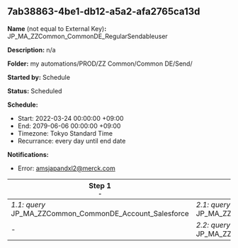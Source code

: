 ## 7ab38863-4be1-db12-a5a2-afa2765ca13d

**Name** (not equal to External Key)**:** JP_MA_ZZCommon_CommonDE_RegularSendableuser

**Description:** n/a

**Folder:** my automations/PROD/ZZ Common/Common DE/Send/

**Started by:** Schedule

**Status:** Scheduled

**Schedule:**

* Start: 2022-03-24 00:00:00 +09:00
* End: 2079-06-06 00:00:00 +09:00
* Timezone: Tokyo Standard Time
* Recurrance: every day until end date

**Notifications:**

* Error: amsjapandxl2@merck.com

| Step 1<br>_<small>-</small>_ | Step 2<br>_<small>-</small>_ |
| --- | --- |
| _1.1: query_<br>JP_MA_ZZCommon_CommonDE_Account_Salesforce | _2.1: query_<br>JP_MA_ZZCommon_CommonDE_RegularSendableuser_msd_product |
| - | _2.2: query_<br>JP_MA_ZZCommon_CommonDE_RegularSendableuser_AE |
